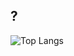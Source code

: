 ## ?

![Top Langs](https://github-readme-stats.vercel.app/api/top-langs/?username=li-ju666&layout=compact&langs_count=16)
<!--
**li-ju666/li-ju666** is a ✨ _special_ ✨ repository because its `README.md` (this file) appears on your GitHub profile.
